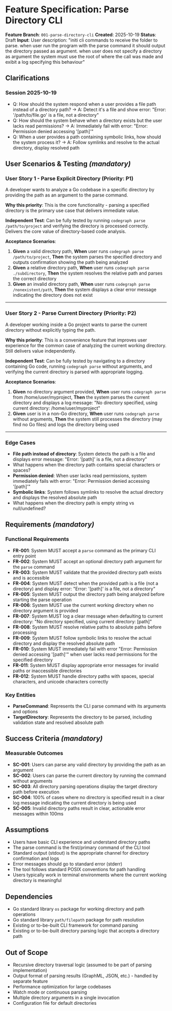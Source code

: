 # Feature Specification: Parse Directory CLI

**Feature Branch**: `001-parse-directory-cli`
**Created**: 2025-10-19
**Status**: Draft
**Input**: User description: "initi cli commands to receive the folder to parse. when user run the program with the parse command it should output the directory passed as argument. when user does not specify a directory as argument the system must use the root of where the call was made and exibit a log specifying this behaviour"

## Clarifications

### Session 2025-10-19

- Q: How should the system respond when a user provides a file path instead of a directory path? → A: Detect it's a file and show error: "Error: '/path/to/file.go' is a file, not a directory"
- Q: How should the system behave when a directory exists but the user lacks read permissions? → A: Immediately fail with error: "Error: Permission denied accessing '[path]'"
- Q: When a user provides a path containing symbolic links, how should the system process it? → A: Follow symlinks and resolve to the actual directory, display resolved path

## User Scenarios & Testing *(mandatory)*

### User Story 1 - Parse Explicit Directory (Priority: P1)

A developer wants to analyze a Go codebase in a specific directory by providing the path as an argument to the parse command.

**Why this priority**: This is the core functionality - parsing a specified directory is the primary use case that delivers immediate value.

**Independent Test**: Can be fully tested by running `codegraph parse /path/to/project` and verifying the directory is processed correctly. Delivers the core value of directory-based code analysis.

**Acceptance Scenarios**:

1. **Given** a valid directory path, **When** user runs `codegraph parse /path/to/project`, **Then** the system parses the specified directory and outputs confirmation showing the path being analyzed
2. **Given** a relative directory path, **When** user runs `codegraph parse ./subdirectory`, **Then** the system resolves the relative path and parses the correct directory
3. **Given** an invalid directory path, **When** user runs `codegraph parse /nonexistent/path`, **Then** the system displays a clear error message indicating the directory does not exist

---

### User Story 2 - Parse Current Directory (Priority: P2)

A developer working inside a Go project wants to parse the current directory without explicitly typing the path.

**Why this priority**: This is a convenience feature that improves user experience for the common case of analyzing the current working directory. Still delivers value independently.

**Independent Test**: Can be fully tested by navigating to a directory containing Go code, running `codegraph parse` without arguments, and verifying the current directory is parsed with appropriate logging.

**Acceptance Scenarios**:

1. **Given** no directory argument provided, **When** user runs `codegraph parse` from /home/user/myproject, **Then** the system parses the current directory and displays a log message: "No directory specified, using current directory: /home/user/myproject"
2. **Given** user is in a non-Go directory, **When** user runs `codegraph parse` without arguments, **Then** the system still processes the directory (may find no Go files) and logs the directory being used

---

### Edge Cases

- **File path instead of directory**: System detects the path is a file and displays error message: "Error: '[path]' is a file, not a directory"
- What happens when the directory path contains special characters or spaces?
- **Permission denied**: When user lacks read permissions, system immediately fails with error: "Error: Permission denied accessing '[path]'"
- **Symbolic links**: System follows symlinks to resolve the actual directory and displays the resolved absolute path
- What happens when the directory path is empty string vs null/undefined?

## Requirements *(mandatory)*

### Functional Requirements

- **FR-001**: System MUST accept a `parse` command as the primary CLI entry point
- **FR-002**: System MUST accept an optional directory path argument for the `parse` command
- **FR-003**: System MUST validate that the provided directory path exists and is accessible
- **FR-004**: System MUST detect when the provided path is a file (not a directory) and display error: "Error: '[path]' is a file, not a directory"
- **FR-005**: System MUST output the directory path being analyzed before starting the parse operation
- **FR-006**: System MUST use the current working directory when no directory argument is provided
- **FR-007**: System MUST log a clear message when defaulting to current directory: "No directory specified, using current directory: [path]"
- **FR-008**: System MUST resolve relative paths to absolute paths before processing
- **FR-009**: System MUST follow symbolic links to resolve the actual directory and display the resolved absolute path
- **FR-010**: System MUST immediately fail with error "Error: Permission denied accessing '[path]'" when user lacks read permissions for the specified directory
- **FR-011**: System MUST display appropriate error messages for invalid paths or inaccessible directories
- **FR-012**: System MUST handle directory paths with spaces, special characters, and unicode characters correctly

### Key Entities

- **ParseCommand**: Represents the CLI parse command with its arguments and options
- **TargetDirectory**: Represents the directory to be parsed, including validation state and resolved absolute path

## Success Criteria *(mandatory)*

### Measurable Outcomes

- **SC-001**: Users can parse any valid directory by providing the path as an argument
- **SC-002**: Users can parse the current directory by running the command without arguments
- **SC-003**: All directory parsing operations display the target directory path before execution
- **SC-004**: 100% of cases where no directory is specified result in a clear log message indicating the current directory is being used
- **SC-005**: Invalid directory paths result in clear, actionable error messages within 100ms

## Assumptions

- Users have basic CLI experience and understand directory paths
- The parse command is the first/primary command of the CLI tool
- Standard output (stdout) is the appropriate channel for directory confirmation and logs
- Error messages should go to standard error (stderr)
- The tool follows standard POSIX conventions for path handling
- Users typically work in terminal environments where the current working directory is meaningful

## Dependencies

- Go standard library `os` package for working directory and path operations
- Go standard library `path/filepath` package for path resolution
- Existing or to-be-built CLI framework for command parsing
- Existing or to-be-built directory parsing logic that accepts a directory path

## Out of Scope

- Recursive directory traversal logic (assumed to be part of parsing implementation)
- Output format of parsing results (GraphML, JSON, etc.) - handled by separate feature
- Performance optimization for large codebases
- Watch mode or continuous parsing
- Multiple directory arguments in a single invocation
- Configuration file for default directories

